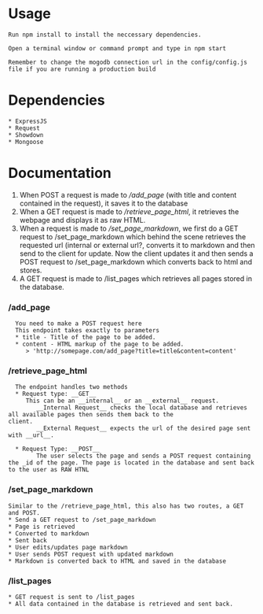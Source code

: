 # Usage
    Run npm install to install the neccessary dependencies.
    
    Open a terminal window or command prompt and type in npm start
    
    Remember to change the mogodb connection url in the config/config.js file if you are running a production build

# Dependencies

    * ExpressJS
    * Request
    * Showdown
    * Mongoose
    
# Documentation

   1. When POST a request is made to _/add_page_ (with title and content contained in the request), it saves it to the database
   2. When a GET request is made to _/retrieve_page_html_, it retrieves the webpage and displays it as raw HTML.
   3. When a  request is made to _/set_page_markdown_, we first do a GET request to /set_page_markdown which behind the scene           retrieves the requested url (internal or external url?, converts it to markdown and then send to the client for update.
      Now the client updates it and then sends a POST request to /set_page_markdown which converts back to html and stores.
   4. A GET request is made to /list_pages which retrieves all pages stored in the database.
   
  ### /add_page
      You need to make a POST request here
      This endpoint takes exactly to parameters
      * title - Title of the page to be added.
      * content - HTML markup of the page to be added.
         > 'http://somepage.com/add_page?title=title&content=content'
         
   ### /retrieve_page_html
      The endpoint handles two methods
      * Request type: __GET__
         This can be an __internal__ or an __external__ request.
            __Internal Request__ checks the local database and retrieves all available pages then sends them back to the                   client.
            __External Request__ expects the url of the desired page sent with __url__.
            
      * Request Type: __POST__
            The user selects the page and sends a POST request containing the _id of the page. The page is located in the database and sent back to the user as RAW HTNL
            
### /set_page_markdown
    Similar to the /retrieve_page_html, this also has two routes, a GET and POST.
    * Send a GET request to /set_page_markdown
    * Page is retrieved
    * Converted to markdown
    * Sent back
    * User edits/updates page markdown
    * User sends POST request with updated markdown
    * Markdown is converted back to HTML and saved in the database
    
### /list_pages
    * GET request is sent to /list_pages
    * All data contained in the database is retrieved and sent back.
     
